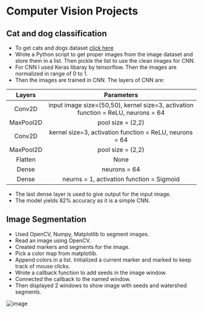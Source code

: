 # Computer Vision Projects

## Cat and dog classification
- To get cats and dogs dataset 
   [click here](https://www.microsoft.com/en-us/download/confirmation.aspx?id=54765)
- Wrote a Python script to get proper images from the image dataset and store them in a list. Then pickle the list to use the clean images for CNN.
- For CNN I used Keras libaray by tensorflow. Then the images are normalized in range of 0 to 1.
- Then the images are trained in CNN. The layers of CNN are:

| Layers    | Parameters |
| :--------: | :-------: |
| Conv2D  | input image size=(50,50), kernel size=3, activation function = ReLU, neurons = 64  |
| MaxPool2D | pool size = (2,2)     |
| Conv2D  |  kernel size=3, activation function = ReLU, neurons = 64  |
| MaxPool2D | pool size = (2,2)     |
|Flatten| None|
|Dense| neurons = 64|
|Dense| neurns = 1, activation function = Sigmoid|
- The last dense layer is used to give output for the input image.
- The model yields 82% accuracy as it is a simple CNN.

## Image Segmentation
- Used OpenCV, Numpy, Matplotlib to segment images.
- Read an image using OpenCV.
- Created markers and segments for the image.
- Pick a color map from matplotlib.
- Append colors in a list. Initialized a current marker and marked to keep track of mouse clicks.
- Wrote a callback function to add seeds in the image window.
- Connected the callback to the named window.
- Then displayed 2 windows to show image with seeds and watershed segments.

![image]('./image.png')
